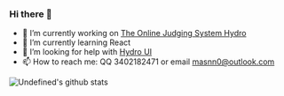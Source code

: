 ### Hi there 👋

- 🔭 I’m currently working on [The Online Judging System Hydro](https://github.com/hydro-dev/Hydro)
- 🌱 I’m currently learning React
- 🤔 I’m looking for help with [Hydro UI](https://github.com/hydro-dev/ui-default)
- 📫 How to reach me: QQ 3402182471 or email masnn0@outlook.com

![Undefined's github stats](https://github-readme-stats.vercel.app/api?username=undefined-moe&show_icons=true)
